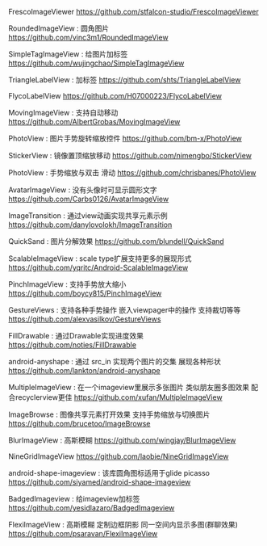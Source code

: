 FrescoImageViewer
https://github.com/stfalcon-studio/FrescoImageViewer

RoundedImageView : 圆角图片
https://github.com/vinc3m1/RoundedImageView

SimpleTagImageView : 给图片加标签
https://github.com/wujingchao/SimpleTagImageView

TriangleLabelView : 加标签
https://github.com/shts/TriangleLabelView

FlycoLabelView
https://github.com/H07000223/FlycoLabelView

MovingImageView : 支持自动移动
https://github.com/AlbertGrobas/MovingImageView

PhotoView : 图片手势旋转缩放控件
https://github.com/bm-x/PhotoView

StickerView : 镜像置顶缩放移动
https://github.com/nimengbo/StickerView

PhotoView : 手势缩放与双击 滑动
https://github.com/chrisbanes/PhotoView

AvatarImageView : 没有头像时可显示圆形文字
https://github.com/Carbs0126/AvatarImageView

ImageTransition : 通过view动画实现共享元素示例
https://github.com/danylovolokh/ImageTransition

QuickSand : 图片分解效果
https://github.com/blundell/QuickSand

ScalableImageView : scale type扩展支持更多的展现形式
https://github.com/yqritc/Android-ScalableImageView

PinchImageView : 支持手势放大缩小
https://github.com/boycy815/PinchImageView

GestureViews : 支持各种手势操作 嵌入viewpager中的操作 支持裁切等等
https://github.com/alexvasilkov/GestureViews

FillDrawable : 通过Drawable实现进度效果
https://github.com/noties/FillDrawable

android-anyshape : 通过 src_in 实现两个图片的交集 展现各种形状
https://github.com/lankton/android-anyshape

MultipleImageView : 在一个imageview里展示多张图片 类似朋友圈多图效果 配合recyclerview更佳
https://github.com/xufan/MultipleImageView

ImageBrowse : 图像共享元素打开效果 支持手势缩放与切换图片
https://github.com/brucetoo/ImageBrowse

BlurImageView : 高斯模糊
https://github.com/wingjay/BlurImageView

NineGridImageView
https://github.com/laobie/NineGridImageView

android-shape-imageview : 该库圆角图标适用于glide picasso
https://github.com/siyamed/android-shape-imageview

BadgedImageview : 给imageview加标签
https://github.com/yesidlazaro/BadgedImageview

FlexiImageView : 高斯模糊 定制边框阴影 同一空间内显示多图(群聊效果)
https://github.com/psaravan/FlexiImageView
